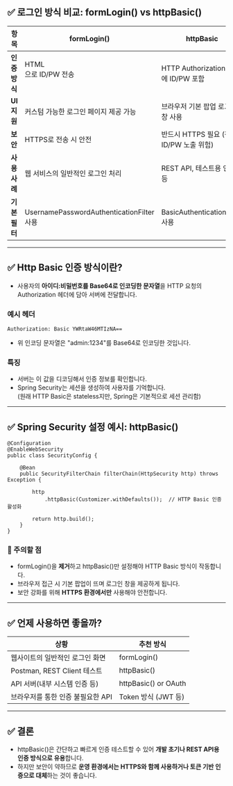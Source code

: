 ## ✅ 로그인 방식 비교: formLogin() vs httpBasic()



| 항목 | formLogin() | httpBasic |
| --- | --- | --- |
| **인증 방식** | HTML <form>으로 ID/PW 전송 | HTTP Authorization 헤더에 ID/PW 포함 |
| **UI 지원** | 커스텀 가능한 로그인 페이지 제공 가능 | 브라우저 기본 팝업 로그인 창 사용 |
| **보안** | HTTPS로 전송 시 안전 | 반드시 HTTPS 필요 (평문 ID/PW 노출 위험) |
| **사용 사례** | 웹 서비스의 일반적인 로그인 처리 | REST API, 테스트용 인증 등 |
| **기본 필터** | UsernamePasswordAuthenticationFilter 사용 | BasicAuthenticationFilter 사용 |

---

## ✅ Http Basic 인증 방식이란?

-   사용자의 **아이디:비밀번호를 Base64로 인코딩한 문자열**을 HTTP 요청의 Authorization 헤더에 담아 서버에 전달합니다.

### 예시 헤더

```
Authorization: Basic YWRtaW46MTIzNA==
```

-   위 인코딩 문자열은 "admin:1234"를 Base64로 인코딩한 것입니다.

### 특징

-   서버는 이 값을 디코딩해서 인증 정보를 확인합니다.
-   Spring Security는 세션을 생성하여 사용자를 기억합니다.  
    (원래 HTTP Basic은 stateless지만, Spring은 기본적으로 세션 관리함)

---

## ✅ Spring Security 설정 예시: httpBasic()

```
@Configuration
@EnableWebSecurity
public class SecurityConfig {

    @Bean
    public SecurityFilterChain filterChain(HttpSecurity http) throws Exception {

        http
            .httpBasic(Customizer.withDefaults());  // HTTP Basic 인증 활성화

        return http.build();
    }
}
```

### 🔸 주의할 점

-   formLogin()을 **제거**하고 httpBasic()만 설정해야 HTTP Basic 방식이 작동합니다.
-   브라우저 접근 시 기본 팝업이 뜨며 로그인 창을 제공하게 됩니다.
-   보안 강화를 위해 **HTTPS 환경에서만** 사용해야 안전합니다.

---

## ✅ 언제 사용하면 좋을까?

| 상황 | 추천 방식 |
| --- | --- |
| 웹사이트의 일반적인 로그인 화면 | formLogin() |
| Postman, REST Client 테스트 | httpBasic() |
| API 서버(내부 시스템 인증 등) | httpBasic() or OAuth |
| 브라우저를 통한 인증 불필요한 API | Token 방식 (JWT 등) |

---

## ✅ 결론

-   httpBasic()은 간단하고 빠르게 인증 테스트할 수 있어 **개발 초기나 REST API용 인증 방식으로 유용**합니다.
-   하지만 보안이 약하므로 **운영 환경에서는 HTTPS와 함께 사용하거나 토큰 기반 인증으로 대체**하는 것이 좋습니다.